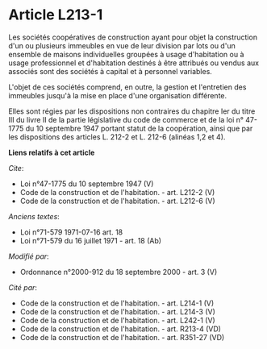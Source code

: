 # Article L213-1

Les sociétés coopératives de construction ayant pour objet la construction d'un ou plusieurs immeubles en vue de leur
division par lots ou d'un ensemble de maisons individuelles groupées à usage d'habitation ou à usage professionnel et
d'habitation destinés à être attribués ou vendus aux associés sont des sociétés à capital et à personnel variables. 

L'objet de ces sociétés comprend, en outre, la gestion et l'entretien des immeubles jusqu'à la mise en place d'une
organisation différente. 

Elles sont régies par les dispositions non contraires du chapitre Ier du titre III du livre II de la partie législative du
code de commerce et de la loi n° 47-1775 du 10 septembre 1947 portant statut de la coopération, ainsi que par les
dispositions des articles L. 212-2 et L. 212-6 (alinéas 1,2 et 4).

**Liens relatifs à cet article**

_Cite_:

  - Loi n°47-1775 du 10 septembre 1947 (V)
  - Code de la construction et de l'habitation. - art. L212-2 (V)
  - Code de la construction et de l'habitation. - art. L212-6 (V)

_Anciens textes_:

  - Loi n°71-579 1971-07-16 art. 18
  - Loi n°71-579 du 16 juillet 1971 - art. 18 (Ab)

_Modifié par_:

  - Ordonnance n°2000-912 du 18 septembre 2000 - art. 3 (V)

_Cité par_:

  - Code de la construction et de l'habitation. - art. L214-1 (V)
  - Code de la construction et de l'habitation. - art. L214-3 (V)
  - Code de la construction et de l'habitation. - art. L242-1 (V)
  - Code de la construction et de l'habitation. - art. R213-4 (VD)
  - Code de la construction et de l'habitation. - art. R351-27 (VD)
